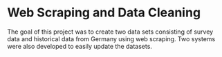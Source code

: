 # Web Scraping and Data Cleaning
The goal of this project was to create two data sets consisting of survey data and historical data from Germany using web scraping. Two systems were also developed to easily update the datasets. 
